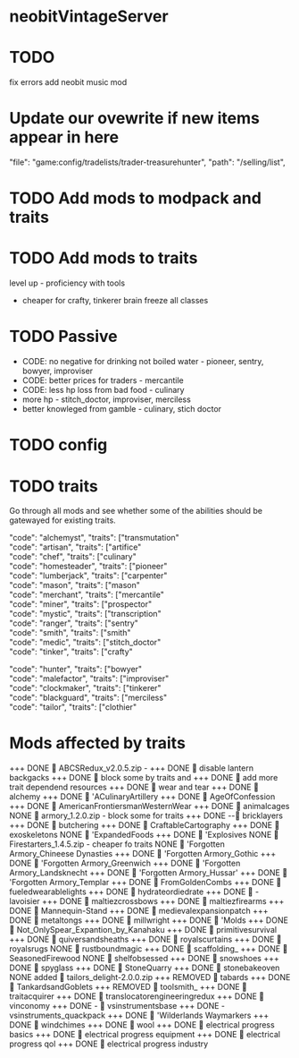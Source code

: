 # neobitVintageServer
# TODO
fix errors
add neobit music mod

# Update our ovewrite if new items appear in here
"file": "game:config/tradelists/trader-treasurehunter",
  "path": "/selling/list",

# TODO Add mods to modpack and traits
# TODO Add mods to traits
level up - proficiency with tools 
 - cheaper for crafty, tinkerer
brain freeze
all classes

# TODO Passive
- CODE: no negative for drinking not boiled water - pioneer, sentry, bowyer, improviser
- CODE: better prices for traders - mercantile
- CODE: less hp loss from bad food - culinary
- more hp - stitch_doctor, improviser, merciless
- better knowleged from gamble - culinary, stich doctor


# TODO config

# TODO traits
Go through all mods and see whether some of the abilities should be gatewayed for existing traits.

"code": "alchemyst",   "traits": ["transmutation"    
"code": "artisan",     "traits": ["artifice"         
"code": "chef",        "traits": ["culinary"         
"code": "homesteader", "traits": ["pioneer"          
"code": "lumberjack",  "traits": ["carpenter"        
"code": "mason",       "traits": ["mason"            
"code": "merchant",    "traits": ["mercantile"       
"code": "miner",       "traits": ["prospector"       
"code": "mystic",      "traits": ["transcription"    
"code": "ranger",      "traits": ["sentry"           
"code": "smith",       "traits": ["smith"            
"code": "medic",       "traits": ["stitch_doctor"    
"code": "tinker",      "traits": ["crafty"           

"code": "hunter",      "traits": ["bowyer"           
"code": "malefactor",  "traits": ["improviser"       
"code": "clockmaker",  "traits": ["tinkerer"         
"code": "blackguard",  "traits": ["merciless"        
"code": "tailor",      "traits": ["clothier"         

# Mods affected by traits
+++ DONE  ABCSRedux_v2.0.5.zip - 
+++ DONE  disable lantern backgacks
+++ DONE  block some by traits and 
+++ DONE  add more trait dependend resources
+++ DONE  wear and tear
+++ DONE  alchemy
+++ DONE  'ACulinaryArtillery
+++ DONE  AgeOfConfession
+++ DONE  AmericanFrontiersmanWesternWear
+++ DONE  animalcages
NONE  armory_1.2.0.zip - block some for traits
+++ DONE -- bricklayers
+++ DONE  butchering
+++ DONE  CraftableCartography
+++ DONE  exoskeletons
NONE  'ExpandedFoods
+++ DONE  'Explosives
NONE  Firestarters_1.4.5.zip - cheaper fo traits
NONE  'Forgotten Armory_Chineese Dynasties
+++ DONE  'Forgotten Armory_Gothic
+++ DONE  'Forgotten Armory_Greenwich
+++ DONE  'Forgotten Armory_Landsknecht
+++ DONE  'Forgotten Armory_Hussar'
+++ DONE  'Forgotten Armory_Templar
+++ DONE  FromGoldenCombs
+++ DONE  fueledwearablelights
+++ DONE  hydrateordiedrate
+++ DONE  - lavoisier
+++ DONE  maltiezcrossbows
+++ DONE  maltiezfirearms
+++ DONE  Mannequin-Stand
+++ DONE  medievalexpansionpatch
+++ DONE  metaltongs
+++ DONE  millwright
+++ DONE  'Molds
+++ DONE  Not_OnlySpear_Expantion_by_Kanahaku
+++ DONE  primitivesurvival
+++ DONE  quiversandsheaths
+++ DONE  royalscurtains
+++ DONE  royalsrugs
NONE  rustboundmagic
+++ DONE  scaffolding_
+++ DONE  SeasonedFirewood
NONE  shelfobsessed
+++ DONE  snowshoes
+++ DONE  spyglass
+++ DONE  StoneQuarry
+++ DONE  stonebakeoven
NONE added  tailors_delight-2.0.0.zip
+++ REMOVED  tabards
+++ DONE  TankardsandGoblets
+++ REMOVED  toolsmith_
+++ DONE  traitacquirer
+++ DONE  translocatorengineeringredux
+++ DONE  vinconomy
+++ DONE -  vsinstrumentsbase
+++ DONE - vsinstruments_quackpack
+++ DONE  'Wilderlands Waymarkers
+++ DONE  windchimes
+++ DONE  wool
+++ DONE  electrical progress basics
+++ DONE  electrical progress equipment
+++ DONE  electrical progress qol
+++ DONE  electrical progress industry



